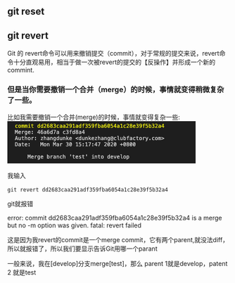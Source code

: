 ## git reset

## git revert

Git 的 revert命令可以用来撤销提交（commit），对于常规的提交来说，revert命令十分直观易用，相当于做一次被revert的提交的【反操作】并形成一个新的commint.

### 但是当你需要撤销一个合并（merge）的时候，事情就变得稍微复杂了一些。

比如我需要撤销一个合并(merge)的时候，事情就变得复杂一些:![image-20200330155340219](./image-20200330155340219.png)



我输入

```
git revert dd2683caa291adf359fba6054a1c28e39f5b32a4
```

git就报错

error: commit dd2683caa291adf359fba6054a1c28e39f5b32a4 is a merge but no -m option was given.
fatal: revert failed

这是因为我revert的commit是一个merge commit，它有两个parent,就没法diff，所以就报错了，所以我们要显示告诉Git用哪一个parant

一般来说，我在[develop]分支merge[test]，那么 parent 1就是develop，patent 2 就是test

